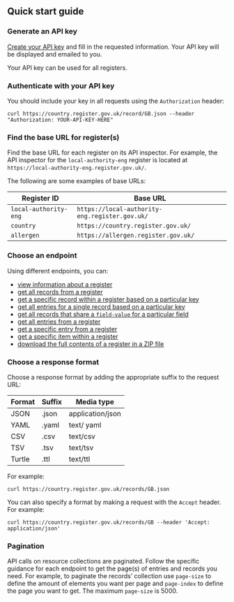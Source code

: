 ## Quick start guide

### Generate an API key

[Create your API key](https://www.registers.service.gov.uk/api_users/new) and fill in the requested information. Your API key will be displayed and emailed to you. 

Your API key can be used for all registers. 

### Authenticate with your API key 

You should include your key in all requests using the `Authorization` header:

`curl https://country.register.gov.uk/record/GB.json --header "Authorization: YOUR-API-KEY-HERE"`

### Find the base URL for register(s) 

Find the base URL for each register on its API inspector. For example, the API inspector for the `local-authority-eng` register is located at `https://local-authority-eng.register.gov.uk/`. 

The following are some examples of base URLs:

| Register ID | Base URL |
|----------|----------|
| `local-authority-eng`     | `https://local-authority-eng.register.gov.uk/`|
| `country` | `https://country.register.gov.uk/` |
| `allergen`  | `https://allergen.register.gov.uk/` |

### Choose an endpoint  

Using different endpoints, you can:

* [view information about a register](#get-register) 
* [get all records from a register](#get-records) 
* [get a specific record within a register based on a particular key](#get-records-key) 
* [get all entries for a single record based on a particular key](#get-records-key-entries) 
* [get all records that share a `field-value` for a particular field](#get-records-field-name-field-value) 
* [get all entries from a register](#get-entries)
* [get a specific entry from a register](#get-entries-entry-number)
* [get a specific item within a register](#get-items-item-hash)
* [download the full contents of a register in a ZIP file](#get-download-register) 

### Choose a response format 

Choose a response format by adding the appropriate suffix to the request URL:

| Format | Suffix | Media type |
|--------|--------|------------|
| JSON | .json | application/json |
| YAML | .yaml | text/ yaml |
| CSV | .csv | text/csv |
| TSV | .tsv | text/tsv |
| Turtle | .ttl | text/ttl |

For example: 

```
curl https://country.register.gov.uk/records/GB.json
```

You can also specify a format by making a request with the `Accept` header. For example:

```
curl https://country.register.gov.uk/records/GB --header 'Accept: application/json'
```

### Pagination 

API calls on resource collections are paginated. Follow the specific guidance for each endpoint to get the page(s) of entries and records you need. For example, to paginate the records’ collection use `page-size` to define the amount of elements you want per page and `page-index` to define the page you want to get. The maximum `page-size` is 5000.
